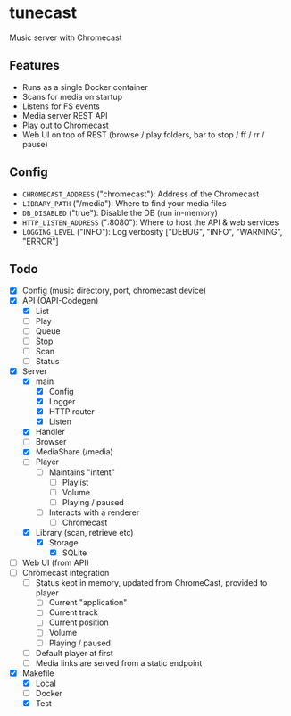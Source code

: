 # tunecast
Music server with Chromecast


## Features
- Runs as a single Docker container
- Scans for media on startup
- Listens for FS events
- Media server REST API
- Play out to Chromecast
- Web UI on top of REST (browse / play folders, bar to stop / ff / rr / pause)


## Config
- `CHROMECAST_ADDRESS` ("chromecast"): Address of the Chromecast
- `LIBRARY_PATH` ("/media"): Where to find your media files
- `DB_DISABLED` ("true"): Disable the DB (run in-memory)
- `HTTP_LISTEN_ADDRESS` (":8080"): Where to host the API & web services
- `LOGGING_LEVEL` ("INFO"): Log verbosity ["DEBUG", "INFO", "WARNING", "ERROR"]


## Todo
- [x] Config (music directory, port, chromecast device)
- [x] API (OAPI-Codegen)
    - [x] List
    - [ ] Play
    - [ ] Queue
    - [ ] Stop
    - [ ] Scan
    - [ ] Status
- [x] Server
    - [x] main
        - [x] Config
        - [x] Logger
        - [x] HTTP router
        - [x] Listen
    - [x] Handler
    - [ ] Browser
    - [x] MediaShare (/media)
    - [ ] Player
        - [ ] Maintains "intent"
            - [ ] Playlist
            - [ ] Volume
            - [ ] Playing / paused
        - [ ] Interacts with a renderer
            - [ ] Chromecast
    - [x] Library (scan, retrieve etc)
        - [x] Storage
            - [x] SQLite
- [ ] Web UI (from API)
- [ ] Chromecast integration
    - [ ] Status kept in memory, updated from ChromeCast, provided to player
        - [ ] Current "application"
        - [ ] Current track
        - [ ] Current position
        - [ ] Volume
        - [ ] Playing / paused
    - [ ] Default player at first
    - [ ] Media links are served from a static endpoint
- [x] Makefile
    - [x] Local
    - [ ] Docker
    - [x] Test

